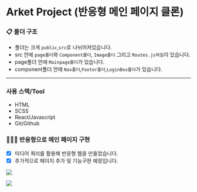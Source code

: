 # Arket Project (반응형 메인 페이지 클론)

### 📋 폴더 구조

- 폴더는 크게 `public`,`src`로 나뉘어져있습니다.
- src 안에 `page폴더`와 `Component폴더`,  `Image폴더` 그리고 `Routes.js파일`이 있습니다.
- page폴더 안에 `Mainpage폴더`가 있습니다.
- component폴더 안에 `Nav폴더`,`Footer폴더`,`LoginBox폴더`가 있습니다.

---
### 사용 스택/Tool  
- HTML
- SCSS
- React/Javascript
- Git/Github

### 💁🏻‍♀️ 반응형으로 메인 페이지 구현
- [x] 미디어 쿼리를 활용해 반응형 웹을 만들었습니다.
- [x] 추가적으로 페이지 추가 및 기능구현 예정입니다.

![](https://images.velog.io/images/chloeee/post/ee15eeb5-d42d-478c-9aad-b733c18b7c7e/%E1%84%89%E1%85%B3%E1%84%8F%E1%85%B3%E1%84%85%E1%85%B5%E1%86%AB%E1%84%89%E1%85%A3%E1%86%BA%202021-03-03%20%E1%84%8B%E1%85%A9%E1%84%92%E1%85%AE%201.50.31.png)

![](https://images.velog.io/images/chloeee/post/ee256db3-1ade-45a9-a2eb-b5fd51c20e6c/%E1%84%89%E1%85%B3%E1%84%8F%E1%85%B3%E1%84%85%E1%85%B5%E1%86%AB%E1%84%89%E1%85%A3%E1%86%BA%202021-03-03%20%E1%84%8B%E1%85%A9%E1%84%92%E1%85%AE%201.51.28.png)
